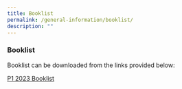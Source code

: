 ```yaml
---
title: Booklist
permalink: /general-information/booklist/
description: ""
---
```

### Booklist

Booklist can be downloaded from the links provided below:

 
 [P1 2023 Booklist](/files/GeneralInfo_Booklist2023_P1.pdf)

